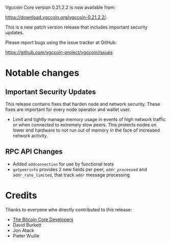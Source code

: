 Vgccoin Core version 0.21.2.2 is now available from:

 <https://download.vgccoin.org/vgccoin-0.21.2.2/>.

This is a new patch version release that includes important security updates.

Please report bugs using the issue tracker at GitHub:

  <https://github.com/vgccoin-project/vgccoin/issues>

Notable changes
===============

Important Security Updates
--------------------------

This release contains fixes that harden node and network security. These fixes are important for every node operator and wallet user.

- Limit and tightly manage memory usage in events of high network traffic or when connected to extremely slow peers.
This protects nodes on lower end hardware to not run out of memory in the face of increased network activity.

RPC API Changes
---------------

* Added `addconnection` for use by functional tests
* `getpeerinfo` provides 2 new fields per peer, `addr_processed` and `addr_rate_limited`, that track `addr` message processing


Credits
=======

Thanks to everyone who directly contributed to this release:

- [The Bitcoin Core Developers](https://github.com/bitcoin/bitcoin/tree/master/doc/release-notes)
- David Burkett
- Jon Atack
- Pieter Wuille
